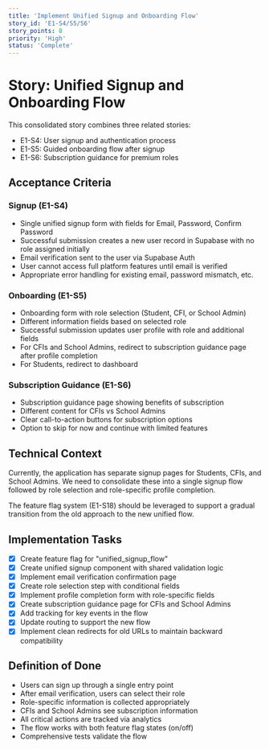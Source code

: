 ```yaml
---
title: 'Implement Unified Signup and Onboarding Flow'
story_id: 'E1-S4/S5/S6'
story_points: 8
priority: 'High'
status: 'Complete'
---
```


# Story: Unified Signup and Onboarding Flow

This consolidated story combines three related stories:

- E1-S4: User signup and authentication process
- E1-S5: Guided onboarding flow after signup
- E1-S6: Subscription guidance for premium roles

## Acceptance Criteria

### Signup (E1-S4)

- Single unified signup form with fields for Email, Password, Confirm Password
- Successful submission creates a new user record in Supabase with no role assigned initially
- Email verification sent to the user via Supabase Auth
- User cannot access full platform features until email is verified
- Appropriate error handling for existing email, password mismatch, etc.

### Onboarding (E1-S5)

- Onboarding form with role selection (Student, CFI, or School Admin)
- Different information fields based on selected role
- Successful submission updates user profile with role and additional fields
- For CFIs and School Admins, redirect to subscription guidance page after profile completion
- For Students, redirect to dashboard

### Subscription Guidance (E1-S6)

- Subscription guidance page showing benefits of subscription
- Different content for CFIs vs School Admins
- Clear call-to-action buttons for subscription options
- Option to skip for now and continue with limited features

## Technical Context

Currently, the application has separate signup pages for Students, CFIs, and School Admins. We need to consolidate these into a single signup flow followed by role selection and role-specific profile completion.

The feature flag system (E1-S18) should be leveraged to support a gradual transition from the old approach to the new unified flow.

## Implementation Tasks

- [x] Create feature flag for "unified_signup_flow"
- [x] Create unified signup component with shared validation logic
- [x] Implement email verification confirmation page
- [x] Create role selection step with conditional fields
- [x] Implement profile completion form with role-specific fields
- [x] Create subscription guidance page for CFIs and School Admins
- [x] Add tracking for key events in the flow
- [x] Update routing to support the new flow
- [x] Implement clean redirects for old URLs to maintain backward compatibility

## Definition of Done

- Users can sign up through a single entry point
- After email verification, users can select their role
- Role-specific information is collected appropriately
- CFIs and School Admins see subscription information
- All critical actions are tracked via analytics
- The flow works with both feature flag states (on/off)
- Comprehensive tests validate the flow
